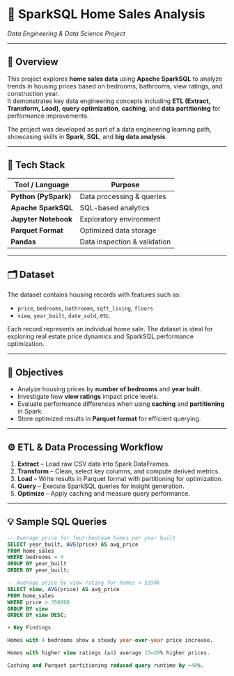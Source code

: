 # 🏡 SparkSQL Home Sales Analysis  
*Data Engineering & Data Science Project*

---

## 📘 Overview  
This project explores **home sales data** using **Apache SparkSQL** to analyze trends in housing prices based on bedrooms, bathrooms, view ratings, and construction year.  
It demonstrates key data engineering concepts including **ETL (Extract, Transform, Load)**, **query optimization**, **caching**, and **data partitioning** for performance improvements.

The project was developed as part of a data engineering learning path, showcasing skills in **Spark**, **SQL**, and **big data analysis**.

---

## 🧰 Tech Stack
| Tool / Language | Purpose |
|-----------------|----------|
| **Python (PySpark)** | Data processing & queries |
| **Apache SparkSQL** | SQL-based analytics |
| **Jupyter Notebook** | Exploratory environment |
| **Parquet Format** | Optimized data storage |
| **Pandas** | Data inspection & validation |

---

## 🗂️ Dataset
The dataset contains housing records with features such as:
- `price`, `bedrooms`, `bathrooms`, `sqft_living`, `floors`
- `view`, `year_built`, `date_sold`, etc.

Each record represents an individual home sale. The dataset is ideal for exploring real estate price dynamics and SparkSQL performance optimization.

---

## 🧪 Objectives
- Analyze housing prices by **number of bedrooms** and **year built**.  
- Investigate how **view ratings** impact price levels.  
- Evaluate performance differences when using **caching** and **partitioning** in Spark.  
- Store optimized results in **Parquet format** for efficient querying.

---

## ⚙️ ETL & Data Processing Workflow
1. **Extract** – Load raw CSV data into Spark DataFrames.  
2. **Transform** – Clean, select key columns, and compute derived metrics.  
3. **Load** – Write results in Parquet format with partitioning for optimization.  
4. **Query** – Execute SparkSQL queries for insight generation.  
5. **Optimize** – Apply caching and measure query performance.

---

## 💡 Sample SQL Queries
```sql
-- Average price for four-bedroom homes per year built
SELECT year_built, AVG(price) AS avg_price
FROM home_sales
WHERE bedrooms = 4
GROUP BY year_built
ORDER BY year_built;

-- Average price by view rating for homes > $350k
SELECT view, AVG(price) AS avg_price
FROM home_sales
WHERE price > 350000
GROUP BY view
ORDER BY view DESC;

⚡ Key Findings

Homes with 4 bedrooms show a steady year-over-year price increase.

Homes with higher view ratings (≥4) average 15–20% higher prices.

Caching and Parquet partitioning reduced query runtime by ~40%.
